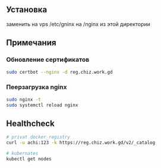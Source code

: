## Установка
заменить на vps /etc/gninx  на /nginx из этой директории


## Примечания

### Обновление сертификатов

```sh
sudo certbot --nginx -d reg.chiz.work.gd
```

### Пеерзагрузка nginx

```sh
sudo nginx -t
sudo systemctl reload nginx
```

## Healthcheck

```sh
# privat docker_registry
curl -u achi:123 -k https://reg.chiz.work.gd/v2/_catalog 

# kubernates
kubectl get nodes
```